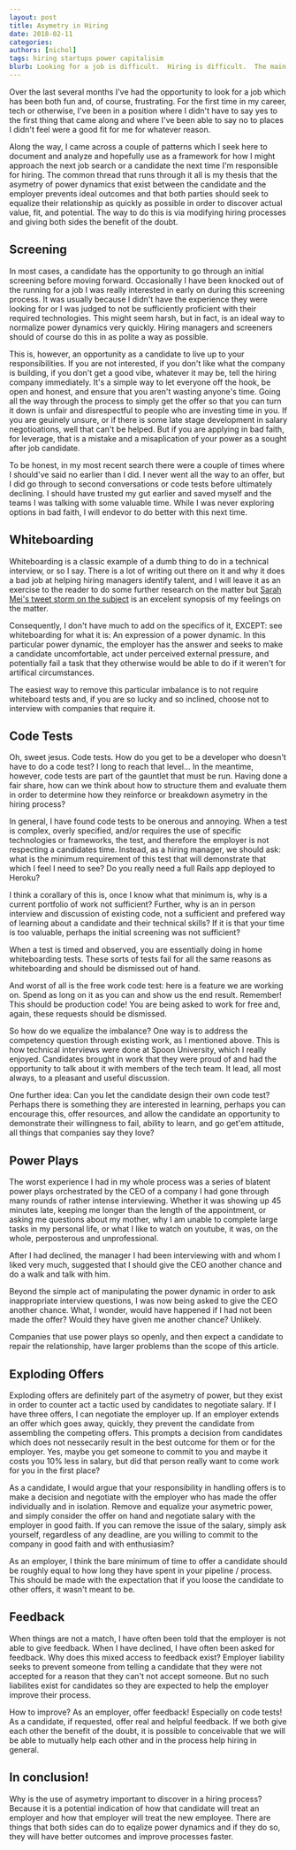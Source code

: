 ```yaml
---
layout: post
title: Asymetry in Hiring
date: 2018-02-11
categories: 
authors: [nichol]
tags: hiring startups power capitalisim
blurb: Looking for a job is difficult.  Hiring is difficult.  The main contributor to this is an asymetry of power exacerbated by both sides.  Eliminate the asymetry.
---
```


Over the last several months I've had the opportunity to look for a job which has been both fun and, of course, frustrating.  For the first time in my career, tech or otherwise, I've been in a position where I didn't have to say yes to the first thing that came along and where I've been able to say no to places I didn't feel were a good fit for me for whatever reason.

Along the way, I came across a couple of patterns which I seek here to document and analyze and hopefully use as a framework for how I might approach the next job search or a candidate the next time I'm responsible for hiring.  The common thread that runs through it all is my thesis that the asymetry of power dynamics that exist between the candidate and the employer prevents ideal outcomes and that both parties should seek to equalize their relationship as quickly as possible in order to discover actual value, fit, and potential.  The way to do this is via modifying hiring processes and giving both sides the benefit of the doubt.

## Screening

In most cases, a candidate has the opportunity to go through an initial screening before moving forward.  Occasionally I have been knocked out of the running for a job I was really interested in early on during this screening process.  It was usually because I didn't have the experience they were looking for or I was judged to not be sufficiently proficient with their required technologies.  This might seem harsh, but in fact, is an ideal way to normalize power dynamics very quickly.  Hiring managers and screeners should of course do this in as polite a way as possible.  

This is, however, an opportunity as a candidate to live up to your responsibilities.  If you are not interested, if you don't like what the company is building, if you don't get a good vibe, whatever it may be, tell the hiring company immediately.  It's a simple way to let everyone off the hook, be open and honest, and ensure that you aren't wasting anyone's time.  Going all the way through the process to simply get the offer so that you can turn it down is unfair and disrespectful to people who are investing time in you.  If you are geuinely unsure, or if there is some late stage development in salary negotioations, well that can't be helped.  But if you are applying in bad faith, for leverage, that is a mistake and a misaplication of your power as a sought after job candidate.

To be honest, in my most recent search there were a couple of times where I should've said no earlier than I did.  I never went all the way to an offer, but I did go through to second conversations or code tests before ultimately declining.  I should have trusted my gut earlier and saved myself and the teams I was talking with some valuable time.  While I was never exploring options in bad faith, I will endevor to do better with this next time.

## Whiteboarding

Whiteboarding is a classic example of a dumb thing to do in a technical interview, or so I say.  There is a lot of writing out there on it and why it does a bad job at helping hiring managers identify talent, and I will leave it as an exercise to the reader to do some further research on the matter but [Sarah Mei's tweet storm on the subject](https://twitter.com/sarahmei/status/578717024915947521) is an excelent synopsis of my feelings on the matter.

Consequently, I don't have much to add on the specifics of it, EXCEPT: see whiteboarding for what it is:  An expression of a power dynamic.  In this particular power dynamic, the employer has the answer and seeks to make a candidate uncomfortable, act under perceived external pressure, and potentially fail a task that they otherwise would be able to do if it weren't for artifical circumstances.  

The easiest way to remove this particular imbalance is to not require whiteboard tests and, if you are so lucky and so inclined, choose not to interview with companies that require it.

## Code Tests

Oh, sweet jesus.  Code tests.  How do you get to be a developer who doesn't have to do a code test?  I long to reach that level...  In the meantime, however, code tests are part of the gauntlet that must be run.  Having done a fair share, how can we think about how to structure them and evaluate them in order to determine how they reinforce or breakdown asymetry in the hiring process?

In general, I have found code tests to be onerous and annoying.  When a test is complex, overly specified, and/or requires the use of specific technologies or frameworks, the test, and therefore the employer is not respecting a candidates time.  Instead, as a hiring manager, we should ask: what is the minimum requirement of this test that will demonstrate that which I feel I need to see?  Do you really need a full Rails app deployed to Heroku?

I think a corallary of this is, once I know what that minimum is, why is a current portfolio of work not sufficient?  Further, why is an in person interview and discussion of existing code, not a sufficient and prefered way of learning about a candidate and their technical skills?  If it is that your time is too valuable, perhaps the initial screening was not sufficient?

When a test is timed and observed, you are essentially doing in home whiteboarding tests.  These sorts of tests fail for all the same reasons as whiteboarding and should be dismissed out of hand.

And worst of all is the free work code test: here is a feature we are working on.  Spend as long on it as you can and show us the end result.  Remember!  This should be production code!  You are being asked to work for free and, again, these requests should be dismissed.

So how do we equalize the imbalance?  One way is to address the competency question through existing work, as I mentioned above.  This is how technical interviews were done at Spoon University, which I really enjoyed.  Candidates brought in work that they were proud of and had the opportunity to talk about it with members of the tech team.  It lead, all most always, to a pleasant and useful discussion.

One further idea: Can you let the candidate design their own code test?  Perhaps there is something they are interested in learning, perhaps you can encourage this, offer resources, and allow the candidate an opportunity to demonstrate their willingness to fail, ability to learn, and go get'em attitude, all things that companies say they love?

## Power Plays

The worst experience I had in my whole process was a series of blatent power plays orchestrated by the CEO of a company I had gone through many rounds of rather intense interviewing.  Whether it was showing up 45 minutes late, keeping me longer than the length of the appointment, or asking me questions about my mother, why I am unable to complete large tasks in my personal life, or what I like to watch on youtube, it was, on the whole, perposterous and unprofessional.

After I had declined, the manager I had been interviewing with and whom I liked very much, suggested that I should give the CEO another chance and do a walk and talk with him.

Beyond the simple act of manipulating the power dynamic in order to ask inappropriate interview questions, I was now being asked to give the CEO another chance.  What, I wonder, would have happened if I had not been made the offer?  Would they have given me another chance?  Unlikely.  

Companies that use power plays so openly, and then expect a candidate to repair the relationship, have larger problems than the scope of this article.

## Exploding Offers

Exploding offers are definitely part of the asymetry of power, but they exist in order to counter act a tactic used by candidates to negotiate salary.  If I have three offers, I can negotiate the employer up.  If an employer extends an offer which goes away, quickly, they prevent the candidate from assembling the competing offers.  This prompts a decision from candidates which does not nessecarily result in the best outcome for them or for the employer.  Yes, maybe you get someone to commit to you and maybe it costs you 10% less in salary, but did that person really want to come work for you in the first place?

As a candidate, I would argue that your responsibility in handling offers is to make a decision and negotiate with the employer who has made the offer individually and in isolation.  Remove and equalize your asymetric power, and simply consider the offer on hand and negotiate salary with the employer in good faith.  If you can remove the issue of the salary, simply ask yourself, regardless of any deadline, are you willing to commit to the company in good faith and with enthusiasim?  

As an employer, I think the bare minimum of time to offer a candidate should be roughly equal to how long they have spent in your pipeline / process.  This should be made with the expectation that if you loose the candidate to other offers, it wasn't meant to be.  

## Feedback

When things are not a match, I have often been told that the employer is not able to give feedback.  When I have declined, I have often been asked for feedback.  Why does this mixed access to feedback exist?  Employer liability seeks to prevent someone from telling a candidate that they were not accepted for a reason that they can't not accept someone.  But no such liabilites exist for candidates so they are expected to help the employer improve their process.

How to improve?  As an employer, offer feedback!  Especially on code tests!  As a candidate, if requested, offer real and helpful feedback.  If we both give each other the benefit of the doubt, it is possible to conceivable that we will be able to mutually help each other and in the process help hiring in general.

## In conclusion!

Why is the use of asymetry important to discover in a hiring process?  Because it is a potential indication of how that candidate will treat an employer and how that employer will treat the new employee.  There are things that both sides can do to eqalize power dynamics and if they do so, they will have better outcomes and improve processes faster.